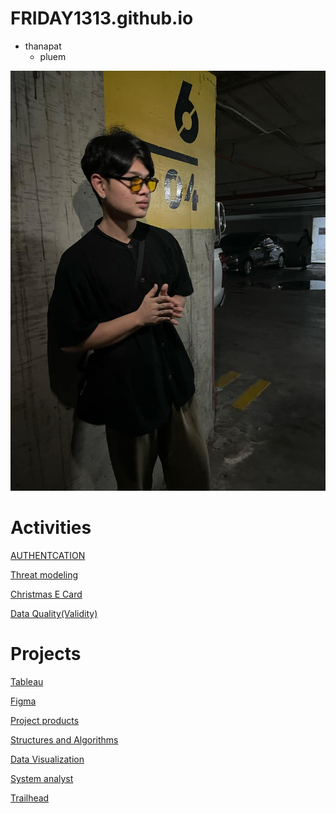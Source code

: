# FRIDAY1313.github.io

- thanapat
   - pluem 
  

![alt text](image/Profliepluem.jpg)

# Activities 

[AUTHENTCATION](authentication)

[Threat modeling](threat-modeling)

[Christmas E Card](christmascard.md)

[Data Quality(Validity)](validity.md)

# Projects

[Tableau](https://public.tableau.com/app/profile/thanapat.uraiwong/viz/DLC_17289995934840/Dashboard1)

[Figma](https://www.figma.com/proto/UVJpegrsULkmRJZ7wIYz5j/%E0%B8%A3%E0%B8%A7%E0%B8%A1?node-id=69-14&starting-point-node-id=69%3A14&t=sqwG9n9W7UXo6ndU-1)

[Project products](https://my-demo-nextjs-clby.vercel.app/products)

[Structures and Algorithms](https://drive.google.com/drive/folders/1dWguK6XLPZmqjAkkF_F_atUmvN_K7KmV?usp=sharing)

[Data Visualization](https://drive.google.com/drive/folders/19oS-SwPy7Cy3fAAAdbqgm9PUwYp5R-rA?usp=sharing)

[System analyst](https://drive.google.com/drive/folders/1HvUDQeXIXyMUSZzo1Y__ljN542jZzv3Q?usp=sharing)

[Trailhead](https://www.salesforce.com/trailblazer/qetfdtgtdr44ungxch)


